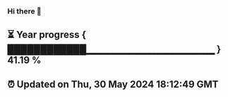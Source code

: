 ### Hi there 👋
⏳ Year progress { ████████████▁▁▁▁▁▁▁▁▁▁▁▁▁▁▁▁▁▁ } 41.19 %
---
⏰ Updated on Thu, 30 May 2024 18:12:49 GMT
---
